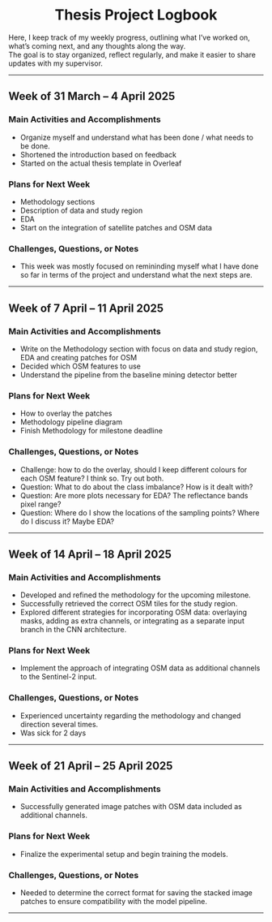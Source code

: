 <p align="center">
  <h1 align="center">Thesis Project Logbook</h1>
</p>

Here, I keep track of my weekly progress, outlining what I’ve worked on, what’s coming next, and any thoughts along the way.  
The goal is to stay organized, reflect regularly, and make it easier to share updates with my supervisor.

---

## Week of 31 March – 4 April 2025

### Main Activities and Accomplishments
- Organize myself and understand what has been done / what needs to be done.
- Shortened the introduction based on feedback
- Started on the actual thesis template in Overleaf

### Plans for Next Week
- Methodology sections
- Description of data and study region
- EDA
- Start on the integration of satellite patches and OSM data

### Challenges, Questions, or Notes
- This week was mostly focused on remininding myself what I have done so far in terms of the project and understand what the next steps are.
---

## Week of 7 April – 11 April 2025

### Main Activities and Accomplishments
- Write on the Methodology section with focus on data and study region, EDA and creating patches for OSM
- Decided which OSM features to use
- Understand the pipeline from the baseline mining detector better

### Plans for Next Week
- How to overlay the patches
- Methodology pipeline diagram
- Finish Methodology for milestone deadline

### Challenges, Questions, or Notes
- Challenge: how to do the overlay, should I keep different colours for each OSM feature? I think so. Try out both.
- Question: What to do about the class imbalance? How is it dealt with?
- Question: Are more plots necessary for EDA? The reflectance bands pixel range?
- Question: Where do I show the locations of the sampling points? Where do I discuss it? Maybe EDA? 
---


## Week of 14 April – 18 April 2025

### Main Activities and Accomplishments
- Developed and refined the methodology for the upcoming milestone.
- Successfully retrieved the correct OSM tiles for the study region.
- Explored different strategies for incorporating OSM data: overlaying masks, adding as extra channels, or integrating as a separate input branch in the CNN architecture.

### Plans for Next Week
- Implement the approach of integrating OSM data as additional channels to the Sentinel-2 input.

### Challenges, Questions, or Notes
- Experienced uncertainty regarding the methodology and changed direction several times.
- Was sick for 2 days
---


## Week of 21 April – 25 April 2025

### Main Activities and Accomplishments
- Successfully generated image patches with OSM data included as additional channels.

### Plans for Next Week
- Finalize the experimental setup and begin training the models.


### Challenges, Questions, or Notes
- Needed to determine the correct format for saving the stacked image patches to ensure compatibility with the model pipeline.


---

